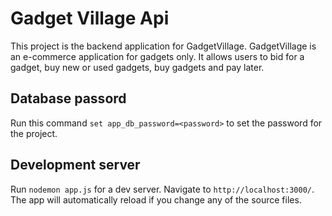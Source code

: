 # Gadget Village Api

This project is the backend application for GadgetVillage. GadgetVillage is an e-commerce application for gadgets only. It allows users to bid for a gadget, buy new or used gadgets, buy gadgets and pay later.

## Database passord
Run this command `set app_db_password=<password>` to set the password for the project.

## Development server

Run `nodemon app.js` for a dev server. Navigate to `http://localhost:3000/`. The app will automatically reload if you change any of the source files.
